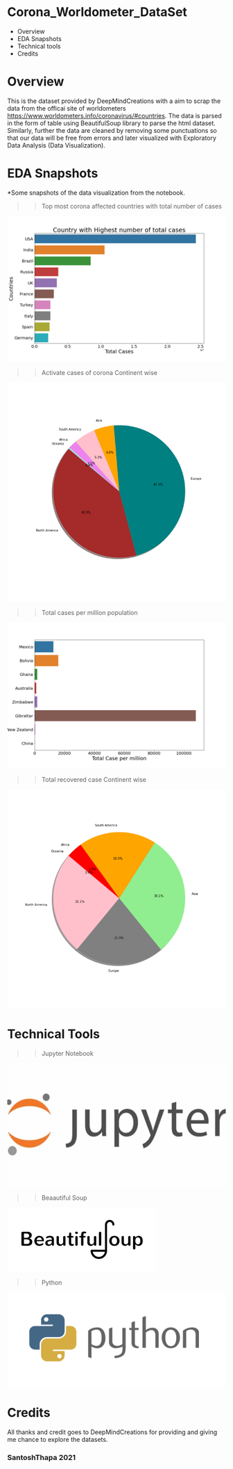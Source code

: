 # Corona_Worldometer_DataSet
* Overview
* EDA Snapshots
* Technical tools
* Credits

# Overview
This is the dataset provided by DeepMindCreations with a aim to scrap the data from the officai site of worldometers https://www.worldometers.info/coronavirus/#countries. The data is parsed in the form of table using BeautifulSoup library to parse the html dataset. Similarly, further the data are cleaned by removing some punctuations so that our data will be free from errors and later visualized with Exploratory Data Analysis (Data Visualization).

# EDA Snapshots
*Some snapshots of the data visualization from the notebook.
>> Top most corona affected countries with total number of cases
<img src="country_highest_total_cases.png"/>

>> Activate cases of corona Continent wise
<img src="contient_active_case.png"/>

>> Total cases per million population
<img src="total_case_per_million.png"/>

>> Total recovered case Continent wise
<img src="continent_total_recovered.png"/>

# Technical Tools
>> Jupyter Notebook
<img src="jupyter.png"/>

>> Beaautiful Soup
<img src="bs.png"/>

>> Python
<img src="python.png"/>

# Credits
All thanks and credit goes to DeepMindCreations for providing and giving me chance to explore the datasets.

### SantoshThapa 2021
